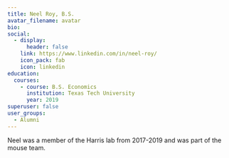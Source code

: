 ```yaml
---
title: Neel Roy, B.S.
avatar_filename: avatar
bio: 
social:
  - display:
      header: false
    link: https://www.linkedin.com/in/neel-roy/
    icon_pack: fab
    icon: linkedin
education:
  courses:
    - course: B.S. Economics
      institution: Texas Tech University
      year: 2019
superuser: false
user_groups:
  - Alumni
---
```

Neel was a member of the Harris lab from 2017-2019 and was part of the mouse team.

